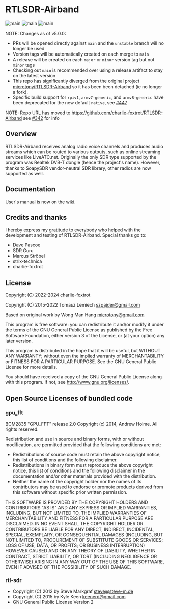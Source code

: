 # RTLSDR-Airband

![main](https://github.com/charlie-foxtrot/RTLSDR-Airband/actions/workflows/ci_build.yml/badge.svg?branch=main)
![main](https://github.com/charlie-foxtrot/RTLSDR-Airband/actions/workflows/platform_build.yml/badge.svg?branch=main)
![main](https://github.com/charlie-foxtrot/RTLSDR-Airband/actions/workflows/build_docker_containers.yml/badge.svg?branch=main)

NOTE: Changes as of v5.0.0:
 - PRs will be opened directly against `main` and the `unstable` branch will no longer be used
 - Version tags will be automatically created on each merge to `main`
 - A release will be created on each `major` or `minor` version tag but not `minor` tags
 - Checking out `main` is recommended over using a release artifact to stay on the latest version
 - This repo has significantly diverged from the original project [microtony/RTLSDR-Airband](https://github.com/microtony/RTLSDR-Airband) so it has been been detached (ie no longer a fork).
 - Specific build support for `rpiv1`, `armv7-generic`, and `armv8-generic` have been deprecated for the new default `native`, see [#447](https://github.com/charlie-foxtrot/RTLSDR-Airband/discussions/447)

NOTE: Repo URL has moved to https://github.com/charlie-foxtrot/RTLSDR-Airband see [#342](https://github.com/charlie-foxtrot/RTLSDR-Airband/discussions/342) for info

## Overview

RTLSDR-Airband receives analog radio voice channels and produces
audio streams which can be routed to various outputs, such as online
streaming services like LiveATC.net. Originally the only SDR type
supported by the program was Realtek DVB-T dongle (hence the project's
name). However, thanks to SoapySDR vendor-neutral SDR library, other
radios are now supported as well.

## Documentation

User's manual is now on the [wiki](https://github.com/charlie-foxtrot/RTLSDR-Airband/wiki).

## Credits and thanks

I hereby express my gratitude to everybody who helped with the development and testing
of RTLSDR-Airband. Special thanks go to:

* Dave Pascoe
* SDR Guru
* Marcus Ströbel
* strix-technica
* charlie-foxtrot

## License

Copyright (C) 2022-2024 charlie-foxtrot

Copyright (C) 2015-2022 Tomasz Lemiech <szpajder@gmail.com>

Based on original work by Wong Man Hang <microtony@gmail.com>

This program is free software: you can redistribute it and/or modify
it under the terms of the GNU General Public License as published by
the Free Software Foundation, either version 3 of the License, or
(at your option) any later version.

This program is distributed in the hope that it will be useful,
but WITHOUT ANY WARRANTY; without even the implied warranty of
MERCHANTABILITY or FITNESS FOR A PARTICULAR PURPOSE.  See the
GNU General Public License for more details.

You should have received a copy of the GNU General Public License
along with this program.  If not, see <http://www.gnu.org/licenses/>.

## Open Source Licenses of bundled code

### gpu_fft

BCM2835 "GPU_FFT" release 2.0
Copyright (c) 2014, Andrew Holme.
All rights reserved.

Redistribution and use in source and binary forms, with or without
modification, are permitted provided that the following conditions are met:

* Redistributions of source code must retain the above copyright
  notice, this list of conditions and the following disclaimer.
* Redistributions in binary form must reproduce the above copyright
  notice, this list of conditions and the following disclaimer in the
  documentation and/or other materials provided with the distribution.
* Neither the name of the copyright holder nor the
  names of its contributors may be used to endorse or promote products
  derived from this software without specific prior written permission.

THIS SOFTWARE IS PROVIDED BY THE COPYRIGHT HOLDERS AND CONTRIBUTORS "AS IS" AND
ANY EXPRESS OR IMPLIED WARRANTIES, INCLUDING, BUT NOT LIMITED TO, THE IMPLIED
WARRANTIES OF MERCHANTABILITY AND FITNESS FOR A PARTICULAR PURPOSE ARE
DISCLAIMED. IN NO EVENT SHALL THE COPYRIGHT HOLDER OR CONTRIBUTORS BE LIABLE FOR ANY
DIRECT, INDIRECT, INCIDENTAL, SPECIAL, EXEMPLARY, OR CONSEQUENTIAL DAMAGES
(INCLUDING, BUT NOT LIMITED TO, PROCUREMENT OF SUBSTITUTE GOODS OR SERVICES;
LOSS OF USE, DATA, OR PROFITS; OR BUSINESS INTERRUPTION) HOWEVER CAUSED AND
ON ANY THEORY OF LIABILITY, WHETHER IN CONTRACT, STRICT LIABILITY, OR TORT
(INCLUDING NEGLIGENCE OR OTHERWISE) ARISING IN ANY WAY OUT OF THE USE OF THIS
SOFTWARE, EVEN IF ADVISED OF THE POSSIBILITY OF SUCH DAMAGE.

### rtl-sdr

* Copyright (C) 2012 by Steve Markgraf <steve@steve-m.de>
* Copyright (C) 2015 by Kyle Keen <keenerd@gmail.com>
* GNU General Public License Version 2

